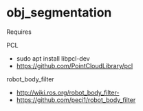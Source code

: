 # obj_segmentation

Requires

PCL<br/>
- sudo apt install libpcl-dev
- https://github.com/PointCloudLibrary/pcl

robot_body_filter<br/>
- http://wiki.ros.org/robot_body_filter-
- https://github.com/peci1/robot_body_filter
